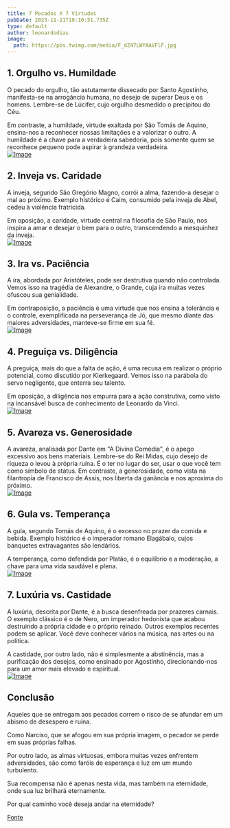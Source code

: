 ```yaml
---
title: 7 Pecados X 7 Virtudes
pubDate: 2023-11-21T19:10:51.735Z
type: default
author: leonardodias
image:
  path: https://pbs.twimg.com/media/F_dZ47LWYAAVFlF.jpg
---
```


## 1. Orgulho vs. Humildade  
  
O pecado do orgulho, tão astutamente dissecado por Santo Agostinho, manifesta-se na arrogância humana, no desejo de superar Deus e os homens. Lembre-se de Lúcifer, cujo orgulho desmedido o precipitou do Céu.  
  
Em contraste, a humildade, virtude exaltada por São Tomás de Aquino, ensina-nos a reconhecer nossas limitações e a valorizar o outro. A humildade é a chave para a verdadeira sabedoria, pois somente quem se reconhece pequeno pode aspirar à grandeza verdadeira.  
[![Image](https://pbs.twimg.com/media/F_dVxAoXIAALRq6.jpg)](https://pbs.twimg.com/media/F_dVxAoXIAALRq6.jpg)

## 2. Inveja vs. Caridade  
  
A inveja, segundo São Gregório Magno, corrói a alma, fazendo-a desejar o mal ao próximo. Exemplo histórico é Caim, consumido pela inveja de Abel, cedeu à violência fratricida.  
  
Em oposição, a caridade, virtude central na filosofia de São Paulo, nos inspira a amar e desejar o bem para o outro, transcendendo a mesquinhez da inveja.  
[![Image](https://pbs.twimg.com/media/F_dWIFtXIAAlILW.jpg)](https://pbs.twimg.com/media/F_dWIFtXIAAlILW.jpg)

## 3. Ira vs. Paciência  
  
A ira, abordada por Aristóteles, pode ser destrutiva quando não controlada. Vemos isso na tragédia de Alexandre, o Grande, cuja ira muitas vezes ofuscou sua genialidade.  
  
Em contraposição, a paciência é uma virtude que nos ensina a tolerância e o controle, exemplificada na perseverança de Jó, que mesmo diante das maiores adversidades, manteve-se firme em sua fé.  
[![Image](https://pbs.twimg.com/media/F_dWZAxWoAAw-pj.jpg)](https://pbs.twimg.com/media/F_dWZAxWoAAw-pj.jpg)

## 4. Preguiça vs. Diligência  
  
A preguiça, mais do que a falta de ação, é uma recusa em realizar o próprio potencial, como discutido por Kierkegaard. Vemos isso na parábola do servo negligente, que enterra seu talento.  
  
Em oposição, a diligência nos empurra para a ação construtiva, como visto na incansável busca de conhecimento de Leonardo da Vinci.  
[![Image](https://pbs.twimg.com/media/F_dWnxXXsAAyI6-.jpg)](https://pbs.twimg.com/media/F_dWnxXXsAAyI6-.jpg)

## 5. Avareza vs. Generosidade  
  
A avareza, analisada por Dante em "A Divina Comédia", é o apego excessivo aos bens materiais. Lembre-se do Rei Midas, cujo desejo de riqueza o levou à própria ruína. É o ter no lugar do ser, usar o que você tem como símbolo de status. Em contraste, a generosidade, como vista na filantropia de Francisco de Assis, nos liberta da ganância e nos aproxima do próximo.  
[![Image](https://pbs.twimg.com/media/F_dXEXaXYAAGUZk.jpg)](https://pbs.twimg.com/media/F_dXEXaXYAAGUZk.jpg)

## 6. Gula vs. Temperança  
  
A gula, segundo Tomás de Aquino, é o excesso no prazer da comida e bebida. Exemplo histórico é o imperador romano Elagábalo, cujos banquetes extravagantes são lendários.  
  
A temperança, como defendida por Platão, é o equilíbrio e a moderação, a chave para uma vida saudável e plena.  
[![Image](https://pbs.twimg.com/media/F_dXMQBX0AA09Kd.jpg)](https://pbs.twimg.com/media/F_dXMQBX0AA09Kd.jpg)

## 7. Luxúria vs. Castidade  
  
A luxúria, descrita por Dante, é a busca desenfreada por prazeres carnais. O exemplo clássico é o de Nero, um imperador hedonista que acabou destruindo a própria cidade e o próprio reinado. Outros exemplos recentes podem se aplicar. Você deve conhecer vários na música, nas artes ou na política.  
  
A castidade, por outro lado, não é simplesmente a abstinência, mas a purificação dos desejos, como ensinado por Agostinho, direcionando-nos para um amor mais elevado e espiritual.  
[![Image](https://pbs.twimg.com/media/F_dX0xvXkAAw1_6.jpg)](https://pbs.twimg.com/media/F_dX0xvXkAAw1_6.jpg)

## Conclusão  
  
Aqueles que se entregam aos pecados correm o risco de se afundar em um abismo de desespero e ruína.  
  
Como Narciso, que se afogou em sua própria imagem, o pecador se perde em suas próprias falhas.  
  
Por outro lado, as almas virtuosas, embora muitas vezes enfrentem adversidades, são como faróis de esperança e luz em um mundo turbulento.  
  
Sua recompensa não é apenas nesta vida, mas também na eternidade, onde sua luz brilhará eternamente.  
  
Por qual caminho você deseja andar na eternidade?  


[Fonte](https://twitter.com/leonardodias/status/1726943509385560128)
